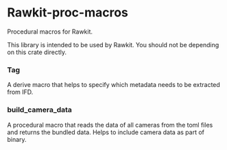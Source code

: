 # Rawkit-proc-macros

Procedural macros for Rawkit.

This library is intended to be used by Rawkit. You should not be depending on this crate directly.

### Tag

A derive macro that helps to specify which metadata needs to be extracted from IFD.

### build_camera_data

A procedural macro that reads the data of all cameras from the toml files and returns the bundled data. Helps to include camera data as part of binary.
